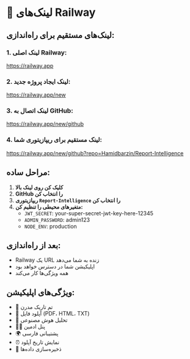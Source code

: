 # 🔗 لینک‌های Railway

## لینک‌های مستقیم برای راه‌اندازی:

### 1. **لینک اصلی Railway:**
https://railway.app

### 2. **لینک ایجاد پروژه جدید:**
https://railway.app/new

### 3. **لینک اتصال به GitHub:**
https://railway.app/new/github

### 4. **لینک مستقیم برای ریپازیتوری شما:**
https://railway.app/new/github?repo=Hamidbarzin/Report-Intelligence

## مراحل ساده:

1. **کلیک کن روی لینک بالا**
2. **GitHub را انتخاب کن**
3. **ریپازیتوری `Report-Intelligence` را انتخاب کن**
4. **متغیرهای محیطی را تنظیم کن:**
   - `JWT_SECRET`: your-super-secret-jwt-key-here-12345
   - `ADMIN_PASSWORD`: admin123
   - `NODE_ENV`: production

## بعد از راه‌اندازی:
- Railway یک URL زنده به شما می‌دهد
- اپلیکیشن شما در دسترس خواهد بود
- همه ویژگی‌ها کار می‌کند

## ویژگی‌های اپلیکیشن:
- 🎨 تم تاریک مدرن
- 📁 آپلود فایل (PDF، HTML، TXT)
- 🤖 تحلیل هوش مصنوعی
- 👨‍💼 پنل ادمین
- 🌍 پشتیبانی فارسی
- ⏰ نمایش تاریخ آپلود
- 💾 ذخیره‌سازی داده‌ها
